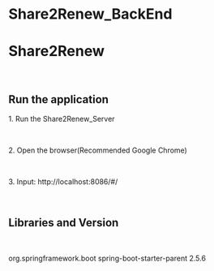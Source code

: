 # Share2Renew_BackEnd
<h1>Share2Renew</h1><br>

<h2>Run the application</h2>
<p>1. Run the Share2Renew_Server</p><br>
<p>2. Open the browser(Recommended Google Chrome)</p><br>
<p>3. Input: http://localhost:8086/#/ </p><br>

<h2>Libraries and Version</h2><br>
<p>     
        <groupId>org.springframework.boot</groupId>
        <artifactId>spring-boot-starter-parent</artifactId>
        <version>2.5.6</version>
</p><br>


